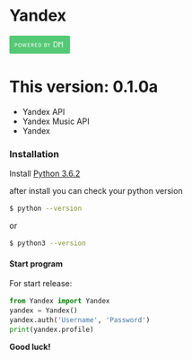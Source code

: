# Yandex

[![N|Solid](https://raw.githubusercontent.com/DormantMan/KlgEdu/master/thumb.png)](https://dormantman.tilda.ws)

# This version: 0.1.0a


  - Yandex API
  - Yandex Music API
  - Yandex 
  


### Installation

Install [Python 3.6.2](https://python.org)

after install you can check your python version

```sh
$ python --version
```
or
```sh
$ python3 --version
```

#### Start program
For start release:
```python
from Yandex import Yandex
yandex = Yandex()
yandex.auth('Username', 'Password')
print(yandex.profile)
```

**Good luck!**
